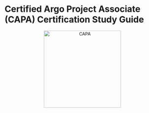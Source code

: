 # Certified Argo Project Associate (CAPA) Certification Study Guide

<p align="center">
  <img src="./../../img/argo_associate.png" alt="CAPA" width="250"/>
</p>